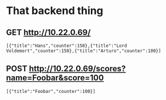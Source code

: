 # That backend thing

## GET http://10.22.0.69/

	[{"title":"Hans","counter":150},{"title":"Lord Voldemort","counter":150},{"title":"Arturo","counter":100}]

## POST http://10.22.0.69/scores?name=Foobar&score=100

	[{"title":"Foobar","counter":100}]

